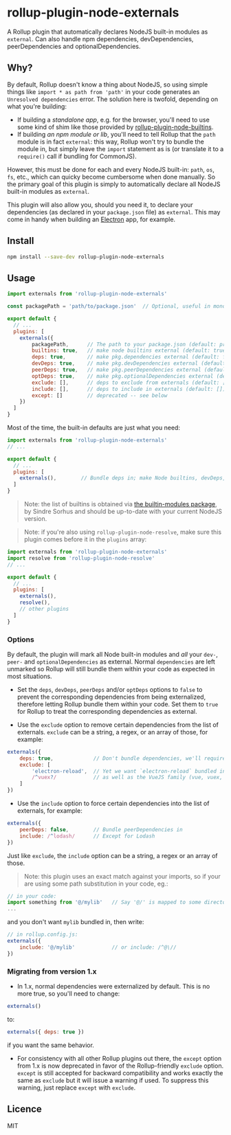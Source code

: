 # rollup-plugin-node-externals

A Rollup plugin that automatically declares NodeJS built-in modules as `external`. Can also handle npm dependencies, devDependencies, peerDependencies and optionalDependencies.

## Why?

By default, Rollup doesn't know a thing about NodeJS, so using simple things like `import * as path from 'path'` in your code generates an `Unresolved dependencies` error. The solution here is twofold, depending on what you're building:
* If building a *standalone app*, e.g. for the browser, you'll need to use some kind of shim like those provided by [rollup-plugin-node-builtins](https://github.com/calvinmetcalf/rollup-plugin-node-builtins).
* If building *an npm module or lib*, you'll need to tell Rollup that the `path` module is in fact `external`: this way, Rollup won't try to bundle the module in, but simply leave the `import` statement as is (or translate it to a `require()` call if bundling for CommonJS).

However, this must be done for each and every NodeJS built-in: `path`, `os`, `fs`, etc., which can quicky become cumbersome when done manually. So the primary goal of this plugin is simply to automatically declare all NodeJS built-in modules as `external`.

This plugin will also allow you, should you need it, to declare your dependencies (as declared in your `package.json` file) as `external`. This may come in handy when building an [Electron](https://electronjs.org/) app, for example.


## Install

```sh
npm install --save-dev rollup-plugin-node-externals
```


## Usage

```js
import externals from 'rollup-plugin-node-externals'

const packagePath = 'path/to/package.json'  // Optional, useful in monorepos

export default {
  // ...
  plugins: [
    externals({
        packagePath,      // The path to your package.json (default: process.cwd() which is usally the same dir where rollup.config.js stands)
        builtins: true,   // make node builtins external (default: true)
        deps: true,       // make pkg.dependencies external (default: false)
        devDeps: true,    // make pkg.devDependencies external (default: true)
        peerDeps: true,   // make pkg.peerDependencies external (default: true)
        optDeps: true,    // make pkg.optionalDependencies external (default: true)
        exclude: [],      // deps to exclude from externals (default: [])
        include: [],      // deps to include in externals (default: [])
        except: []        // deprecated -- see below
    })
  ]
}
```

Most of the time, the built-in defaults are just what you need:
```js
import externals from 'rollup-plugin-node-externals'
// ...

export default {
  // ...
  plugins: [
    externals(),        // Bundle deps in; make Node builtins, devDeps, peerDeps and optDeps external
  ]
}
```

> Note: the list of builtins is obtained via [the builtin-modules package](https://github.com/sindresorhus/builtin-modules), by Sindre Sorhus and should be up-to-date with your current NodeJS version.

> Note: if you're also using `rollup-plugin-node-resolve`, make sure this plugin comes before it in the `plugins` array:
```js
import externals from 'rollup-plugin-node-externals'
import resolve from 'rollup-plugin-node-resolve'
// ...

export default {
  // ...
  plugins: [
    externals(),
    resolve(),
    // other plugins
  ]
}
```


### Options

By default, the plugin will mark all Node built-in modules and _all_ your `dev-`, `peer-` and `optionalDependencies` as external. Normal `dependencies` are left unmarked so Rollup will still bundle them within your code as expected in most situations.

- Set the `deps`, `devDeps`, `peerDeps` and/or `optDeps` options to `false` to prevent the corresponding dependencies from being externalized, therefore letting Rollup bundle them within your code. Set them to `true` for Rollup to treat the corresponding dependencies as external.

- Use the `exclude` option to remove certain dependencies from the list of externals. `exclude` can be a string, a regex, or an array of those, for example:
```js
externals({
    deps: true,             // Don't bundle dependencies, we'll require() them at runtime instead
    exclude: [
        'electron-reload',  // Yet we want `electron-reload` bundled in
        /^vuex?/            // as well as the VueJS family (vue, vuex, vue-router, etc.)
    ]
})
```

- Use the `include` option to force certain dependencies into the list of externals, for example:
```js
externals({
    peerDeps: false,        // Bundle peerDependencies in
    include: /^lodash/      // Except for Lodash
})
```
Just like `exclude`, the `include` option can be a string, a regex or an array of those.

> Note: this plugin uses an exact match against your imports, so if your are using some path substitution in your code, eg.:
```js
// in your code:
import something from '@/mylib'   // Say '@/' is mapped to some directory
...
```
and you don't want `mylib` bundled in, then write:
```js
// in rollup.config.js:
externals({
    include: '@/mylib'            // or include: /^@\//
})
```

### Migrating from version 1.x

- In 1.x, normal dependencies were externalized by default. This is no more true, so you'll need to change:
```js
externals()
```
to:
```js
externals({ deps: true })
```
if you want the same behavior.
- For consistency with all other Rollup plugins out there, the `except` option from 1.x is now deprecated in favor of the Rollup-friendly `exclude` option.
`except` is still accepted for backward compatibility and works exactly the same as `exclude` but it will issue a warning if used. To suppress this warning, just replace `except` with `exclude`.


## Licence

MIT
